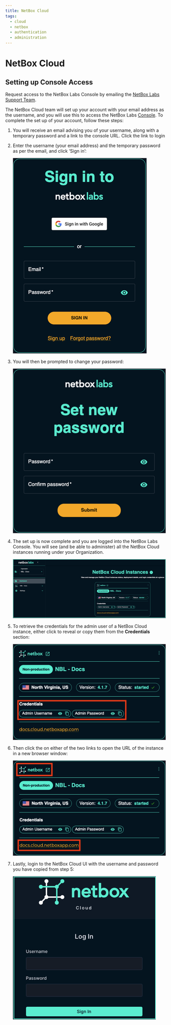 ```yaml
---
title: NetBox Cloud
tags:
  - cloud
  - netbox
  - authentication
  - administration
---
```


# NetBox Cloud

## Setting up Console Access

Request access to the NetBox Labs Console by emailing the [NetBox Labs Support Team](mailto:support@netboxlabs.com). 

The NetBox Cloud team will set up your account with your email address as the username, and you will use this to access the NetBox Labs [Console](https://console.netboxlabs.com/dashboard/). To complete the set up of your account, follow these steps: 

1. You will receive an email advising you of your username, along with a temporary password and a link to the console URL. Click the link to login

2. Enter the username (your email address) and the temporary password as per the email, and click ‘Sign in’: 

    ![temp password signin](../images/console_access/tmp_pwd_signin.png)

3. You will then be prompted to change your password: 

    ![change password](../images/console_access/change_pwd.png)

4. The set up is now complete and you are logged into the NetBox Labs Console. You will see (and be able to administer) all the NetBox Cloud instances running under your Organization.

    ![view instances](../images/console_access/view_instances.png)

5. To retrieve the credentials for the admin user of a NetBox Cloud instance, either click to reveal or copy them from the **Credentials** section: 

    ![retrieve admin credentials](../images/console_access/get_credentials.png)

6. Then click the on either of the two links to open the URL of the instance in a new browser window:

    ![launch ui](../images/console_access/launch_ui.png)

7. Lastly, login to the NetBox Cloud UI with the username and password you have copied from step 5: 

    ![admin login](../images/console_access/admin_login.png)
